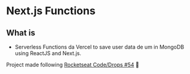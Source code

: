 # Next.js Functions

## What is

 - Serverless Functions da Vercel to save user data de um in MongoDB using ReactJS and Next.js.

Project made following [Rocketseat Code/Drops #54](https://youtu.be/Cz55Jmhfw84) 🚀
